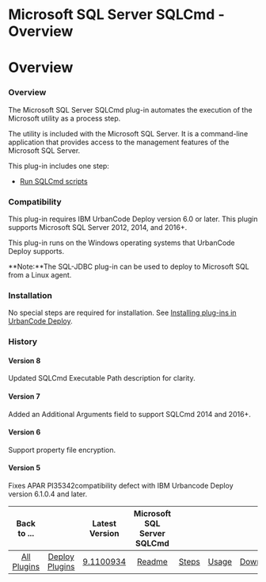 
Microsoft SQL Server SQLCmd - Overview
======================================

# Overview



### Overview




 


The Microsoft SQL Server SQLCmd plug-in automates the execution of the Microsoft  utility as a process step.


The  utility is included with the Microsoft SQL Server. It is a command-line application that provides access to the management features of the Microsoft SQL Server.


This plug-in includes one step:


* [Run SQLCmd scripts](#run_sqlcmd_script)


### Compatibility


This plug-in requires IBM UrbanCode Deploy version 6.0 or later. This plugin supports Microsoft SQL Server 2012, 2014, and 2016+.


This plug-in runs on the Windows operating systems that UrbanCode Deploy supports. 


**Note:**The SQL-JDBC plug-in can be used to deploy to Microsoft SQL from a Linux agent.


### Installation


No special steps are required for installation. See [Installing plug-ins in UrbanCode Deploy](https://www.urbancode.com/resource/installing-plug-ins-in-urbancode-products/ "Installing plug-ins in UrbanCode Deploy").


### History


#### Version 8


Updated SQLCmd Executable Path description for clarity.


#### Version 7


Added an Additional Arguments field to support SQLCmd 2014 and 2016+.


#### Version 6


Support property file encryption.


#### Version 5


Fixes APAR PI35342compatibility defect with IBM Urbancode Deploy version 6.1.0.4 and later.




|Back to ...||Latest Version|Microsoft SQL Server SQLCmd ||||
| :---: | :---: | :---: | :---: | :---: | :---: | :---: |
|[All Plugins](../../index.md)|[Deploy Plugins](../README.md)|[9.1100934](https://raw.githubusercontent.com/UrbanCode/IBM-UCD-PLUGINS/main/files/SQLCmd/SQLCmd-9.1100934.zip)|[Readme](README.md)|[Steps](steps.md)|[Usage](usage.md)|[Downloads](downloads.md)|
